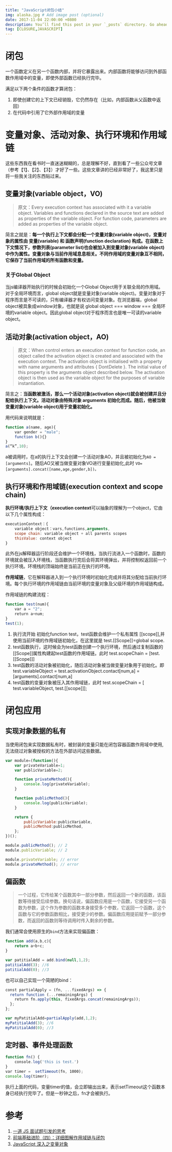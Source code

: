 ```yaml
---
title: "JavaScript闭包小结"
img: alaska.jpg # Add image post (optional)
date: 2017-11-04 22:00:00 +0800
description: You’ll find this post in your `_posts` directory. Go ahead and edit it and re-build the site to see your changes. # Add post description (optional)
tag: [CLOSURE,JAVASCRIPT]
---
```


# 闭包
一个函数定义在另一个函数内部，并将它暴露出来。内部函数将能够访问到外部函数作用域中的变量，即使外部函数已经执行完毕。

满足以下两个条件的函数才算闭包：

1. 即使创建它的上下文已经销毁，它仍然存在（比如，内部函数从父函数中返回）
2. 在代码中引用了它外部作用域的变量

# 变量对象、活动对象、执行环境和作用域链
这些东西我在看书时一直迷迷糊糊的，总是理解不好，直到看了一些公众号文章（参考【1】、【2】、【3】）才好了一些。这些文章讲的已经非常好了，我这里只是将一些我关注的东西贴过来。

## 变量对象(variable object，VO)

>原文：Every execution context has associated with it a variable object. Variables and functions declared in the source text are added as properties of the variable object. For function code, parameters are added as properties of the variable object.

简言之就是：**每一个执行上下文都会分配一个变量对象(variable object)，变量对象的属性由 变量(variable) 和 函数声明(function declaration) 构成。在函数上下文情况下，参数列表(parameter list)也会被加入到变量对象(variable object)中作为属性。变量对象与当前作用域息息相关。不同作用域的变量对象互不相同，它保存了当前作用域的所有函数和变量。**

### 关于Global Object
当js编译器开始执行的时候会初始化一个Global Object用于关联全局的作用域。对于全局环境而言，global object就是变量对象(variable object)。变量对象对于程序而言是不可读的，只有编译器才有权访问变量对象。在浏览器端，global object被具象成window对象，也就是说 global object === window === 全局环境的variable object。因此global object对于程序而言也是唯一可读的variable object。

## 活动对象(activation object，AO)
>原文：When control enters an execution context for function code, an object called the activation object is created and associated with the execution context. The activation object is initialised with a property with name arguments and attributes { DontDelete }. The initial value of this property is the arguments object described below.
The activation object is then used as the variable object for the purposes of variable instantiation.

简言之：**当函数被激活，那么一个活动对象(activation object)就会被创建并且分配给执行上下文。活动对象由特殊对象 arguments 初始化而成。随后，他被当做变量对象(variable object)用于变量初始化。**

用代码来说明就是：

```js
function a(name, age){
    var gender = "male";
    function b(){}
}
a(“k”,10);
```

a被调用时，在a的执行上下文会创建一个活动对象AO，并且被初始化为`AO = [arguments]`。随后AO又被当做变量对象VO进行变量初始化,此时 `VO=[arguments].concat([name,age,gender,b])。`

## 执行环境和作用域链(execution context and scope chain)

**执行环境/执行上下文（execution context**可以抽象的理解为一个object，它由以下几个属性构成：

```js
executionContext：{
    variable object：vars,functions,arguments,
    scope chain: variable object + all parents scopes
    thisValue: context object
}
```

此外在js解释器运行阶段还会维护一个环境栈，当执行流进入一个函数时，函数的环境就会被压入环境栈，当函数执行完后会将其环境弹出，并将控制权返回前一个执行环境。环境栈的顶端始终是当前正在执行的环境。

**作用域链**，它在解释器进入到一个执行环境时初始化完成并将其分配给当前执行环境。每个执行环境的作用域链由当前环境的变量对象及父级环境的作用域链构成。

作用域链的构建流程：

```js
function test(num){
    var a = "2";
    return a+num;
}
test(1);
```

1.	执行流开始 初始化function test，test函数会维护一个私有属性 [[scope]],并使用当前环境的作用域链初始化，在这里就是 test.[[Scope]]=global scope. 
2.	test函数执行，这时候会为test函数创建一个执行环境，然后通过复制函数的[[Scope]]属性构建起test函数的作用域链。此时 test.scopeChain = [test.[[Scope]]] 
3.	test函数的活动对象被初始化，随后活动对象被当做变量对象用于初始化。即 test.variableObject = test.activationObject.contact[num,a] = [arguments].contact[num,a] 
4.	test函数的变量对象被压入其作用域链，此时 test.scopeChain = [ test.variableObject, test.[[scope]]];

# 闭包应用

## 实现对象数据的私有

当使用闭包来实现数据私有时，被封装的变量只能在闭包容器函数作用域中使用,无法绕过对象被授权的方法在外部访问这些数据。

```js
var module=(function(){
	var privateVariable=1;
	var publicVariable=2;

	function privateMethod(){
		console.log(privateVariable);
	}

	function publicMethod(){
		console.log(publicVariable);
	}

	return {
		publicVariable:publicVariable,
		publicMethod:publicMethod,
	};
})();

module.publicMethod(); // 2
module.publicVariable; // 2

module.privateVariable; // error
module.privateMethod(); // error
```

## 偏函数

>一个过程，它传给某个函数其中一部分参数，然后返回一个新的函数，该函数等待接受后续参数。换句话说，偏函数应用是一个函数，它接受另一个函数为参数，这个作为参数的函数本身接受多个参数，它返回一个函数，这个函数与它的参数函数相比，接受更少的参数。偏函数应用提前赋予一部分参数，而返回的函数则等待调用时传入剩余的参数。

我们通常会使用原生的`bind`方法来实现偏函数：
```js
function add(a,b,c){
	return a+b+c;
}

var patitialAdd = add.bind(null,1,2);
patitialAdd(3); //6
patitialAdd(0); //3
```

也可以自己实现一个简陋的bind：

```js
const partialApply = (fn, ...fixedArgs) => {
  return function (...remainingArgs) {
    return fn.apply(this, fixedArgs.concat(remainingArgs));
  };
};

var myPatitialAdd=partialApply(add,1,2);
myPatitialAdd(3); //6
myPatitialAdd(0); //3
```

## 定时器、事件处理函数

```js
function fn() {
    console.log('this is test.')
}
var timer =  setTimeout(fn, 1000);
console.log(timer);
```

执行上面的代码，变量timer的值，会立即输出出来，表示setTimeout这个函数本身已经执行完毕了。但是一秒钟之后，fn才会被执行。

# 参考
1. [一道 JS 面试题引发的思考](https://mp.weixin.qq.com/s/8OcJZADyB5w3EZwkxMdAmw)
2. [前端基础进阶（四）：详细图解作用域链与闭包](https://mp.weixin.qq.com/s/taddUMUOcPgAriW6xZWFcA)
3. [JavaScript 深入之变量对象](https://mp.weixin.qq.com/s?__biz=MzAxODE2MjM1MA==&mid=2651552190&idx=2&sn=a287b3557008fe72e4b6c1ed7135ce11&chksm=8025ae7fb7522769c897728fca97b3cc8be31e7b99ee4903457741627a23284c1a1d2017623c&scene=21#wechat_redirect)


